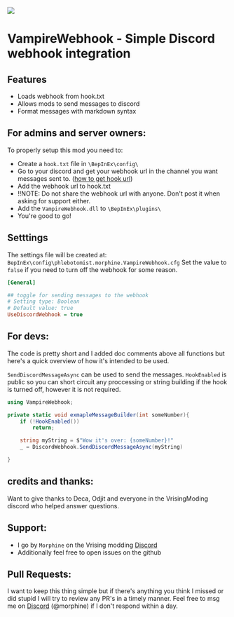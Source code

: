 ![](logo.png)

# VampireWebhook - Simple Discord webhook integration

## Features

- Loads webhook from hook.txt
- Allows mods to send messages to discord
- Format messages with markdown syntax

## For admins and server owners:

To properly setup this mod you need to:

- Create a `hook.txt` file in `\BepInEx\config\`
- Go to your discord and get your webhook url in the channel you want messages sent to. ([how to get hook url](https://support.discord.com/hc/en-us/articles/228383668-Intro-to-Webhooks))
- Add the webhook url to hook.txt
- ‼️NOTE: Do not share the webhook url with anyone. Don't post it when asking for support either.
- Add the `VampireWebhook.dll` to `\BepInEx\plugins\`
- You're good to go!

## Setttings

The settings file will be created at: `BepInEx\config\phlebotomist.morphine.VampireWebhook.cfg`
Set the value to `false` if you need to turn off the webhook for some reason.

```ini
[General]

## toggle for sending messages to the webhook
# Setting type: Boolean
# Default value: true
UseDiscordWebhook = true
```

## For devs:

The code is pretty short and I added doc comments above all functions but here's a quick overview of how it's intended to be used.

`SendDiscordMessageAsync` can be used to send the messages. `HookEnabled` is public so you can short circuit any proccessing or string building if the hook is turned off, however it is not required.

```csharp
using VampireWebhook;

private static void exmapleMessageBuilder(int someNumber){
    if (!HookEnabled())
        return;

    string myString = $"Wow it's over: {someNumber}!"
    _ = DiscordWebhook.SendDiscordMessageAsync(myString)

}
```

## credits and thanks:

Want to give thanks to Deca, Odjit and everyone in the VrisingModing discord who helped answer questions.

## Support:

- I go by `Morphine` on the Vrising modding [Discord](https://vrisingmods.com/discord)
- Additionally feel free to open issues on the github

## Pull Requests:

I want to keep this thing simple but if there's anything you think I missed or did stupid I will try to review any PR's in a timely manner. Feel free to msg me on [Discord](https://vrisingmods.com/discord) (@morphine) if I don't respond within a day.
